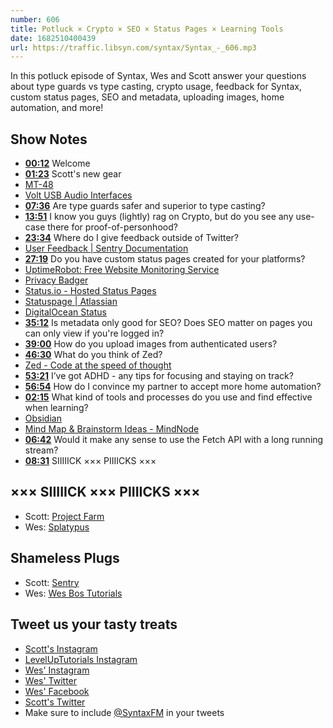 ```yaml
---
number: 606
title: Potluck × Crypto × SEO × Status Pages × Learning Tools
date: 1682510400439
url: https://traffic.libsyn.com/syntax/Syntax_-_606.mp3
---
```


In this potluck episode of Syntax, Wes and Scott answer your questions about type guards vs type casting, crypto usage, feedback for Syntax, custom status pages, SEO and metadata, uploading images, home automation, and more!

## Show Notes

* **[00:12](#t=00:12)** Welcome
* **[01:23](#t=01:23)** Scott's new gear
* [MT-48](https://www.neumann.com/en-en/products/audiointerfaces/mt-48)
* [Volt USB Audio Interfaces](https://www.uaudio.com/audio-interfaces/volt.html)
* **[07:36](#t=07:36)** Are type guards safer and superior to type casting?
* **[13:51](#t=13:51)** I know you guys (lightly) rag on Crypto, but do you see any use-case there for proof-of-personhood?
* **[23:34](#t=23:34)** Where do I give feedback outside of Twitter?
* [User Feedback | Sentry Documentation](https://docs.sentry.io/product/user-feedback/)
* **[27:19](#t=27:19)** Do you have custom status pages created for your platforms?
* [UptimeRobot: Free Website Monitoring Service](https://uptimerobot.com/)
* [Privacy Badger](https://privacybadger.org/)
* [Status.io - Hosted Status Pages](https://status.io/)
* [Statuspage | Atlassian](https://www.atlassian.com/software/statuspage)
* [DigitalOcean Status](https://status.digitalocean.com/)
* **[35:12](#t=35:12)** Is metadata only good for SEO? Does SEO matter on pages you can only view if you're logged in?
* **[39:00](#t=39:00)** How do you upload images from authenticated users?
* **[46:30](#t=46:30)** What do you think of Zed?
* [Zed - Code at the speed of thought](https://zed.dev/)
* **[53:21](#t=53:21)** I’ve got ADHD - any tips for focusing and staying on track?
* **[56:54](#t=56:54)** How do I convince my partner to accept more home automation?
* **[02:15](#t=02:15)** What kind of tools and processes do you use and find effective when learning?
* [Obsidian](https://obsidian.md/)
* [Mind Map & Brainstorm Ideas - MindNode](https://www.mindnode.com/)
* **[06:42](#t=06:42)** Would it make any sense to use the Fetch API with a long running stream?
* **[08:31](#t=08:31)** SIIIIICK ××× PIIIICKS ×××

## ××× SIIIIICK ××× PIIIICKS ×××

* Scott: [Project Farm](https://www.youtube.com/c/projectfarm)
* Wes: [Splatypus](https://amzn.to/3L6vz92)

## Shameless Plugs

* Scott: [Sentry](https://sentry.io)
* Wes: [Wes Bos Tutorials](https://wesbos.com/courses)

## Tweet us your tasty treats

* [Scott's Instagram](https://www.instagram.com/stolinski/)
* [LevelUpTutorials Instagram](https://www.instagram.com/LevelUpTutorials/)
* [Wes' Instagram](https://www.instagram.com/wesbos/)
* [Wes' Twitter](https://twitter.com/wesbos)
* [Wes' Facebook](https://www.facebook.com/wesbos.developer)
* [Scott's Twitter](https://twitter.com/stolinski)
* Make sure to include [@SyntaxFM](https://twitter.com/SyntaxFM) in your tweets
